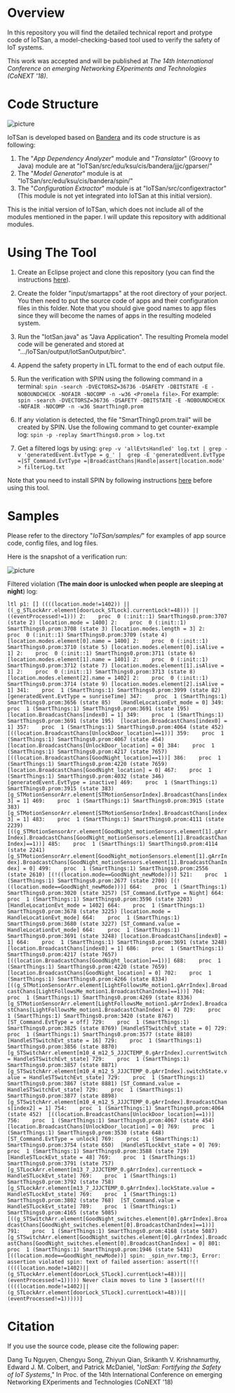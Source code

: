 # Overview

In this repository you will find the detailed technical report and protype code of IoTSan, a model-checking-based tool used to verify the safety of IoT systems.

This work was accepted and will be published at *The 14th International Conference on emerging Networking EXperiments and Technologies (CoNEXT '18)*.

# Code Structure

![picture](images/IoTSanArchitecture.png)

IoTSan is developed based on [Bandera](http://bandera.projects.cs.ksu.edu/) and its code structure is as following:
1. The "*App Dependency Analyzer*" module and "*Translator*" (Groovy to Java) module are at "IoTSan/src/edu/ksu/cis/bandera/jjjc/gparser/"
2. The "*Model Generator*" module is at "IoTSan/src/edu/ksu/cis/bandera/spin/"
3. The "*Configuration Extractor*" module is at "IoTSan/src/configextractor" (This module is not yet integrated into IoTSan at this initial version).

This is the initial version of IoTSan, which does not include all of the modules mentioned in the paper. I will update this repository with additional modules.

# Using The Tool

1. Create an Eclipse project and clone this repository (you can find the instructions [here](https://github.com/collab-uniba/socialcde4eclipse/wiki/How-to-import-a-GitHub-project-into-Eclipse)).

2. Create the folder "input/smartapps" at the root directory of your porject. You then need to put the source code of apps and their configuration files in this folder. Note that you should give good names to app files since they will become the names of apps in the resulting modeled system.

3. Run the "IotSan.java" as "Java Application". The resulting Promela model code will be generated and stored at ".../IoTSan/output/IotSanOutput/birc".

4. Append the safety property in LTL format to the end of each output file.

5. Run the verification with SPIN using the following command in a terminal: 
`spin -search -DVECTORSZ=36736 -DSAFETY -DBITSTATE -E -NOBOUNDCHECK -NOFAIR -NOCOMP -n -w36 <Promela file>`. 
For example: 
`spin -search -DVECTORSZ=36736 -DSAFETY -DBITSTATE -E -NOBOUNDCHECK -NOFAIR -NOCOMP -n -w36 SmartThing0.prom`

6. If any violation is detected, the file "SmartThing0.prom.trail" will be created by SPIN. Use the following command to get counter-example log: `spin -p -replay SmartThings0.prom > log.txt`

7. Get a filtered logs by using: 
`grep -v 'allEvtsHandled' log.txt | grep -v 'generatedEvent.EvtType = g_' |  grep -E 'generatedEvent.EvtType =|ST_Command.EvtType =|BroadcastChans|Handle|assert|location.mode'  > filterLog.txt`

Note that you need to install SPIN by following instructions [here](http://spinroot.com/spin/whatispin.html) before using this tool.

# Samples

Please refer to the directory "*IoTSan/samples/*" for examples of app source code, config files, and log files.

Here is the snapshot of a verification run:

![picture](images/snapshot.png)

Filtered violation (**The main door is unlocked when people are sleeping at night**) log:

`ltl p1: [] ((((location.mode!=1402)) || ((_g_STLockArr.element[doorLock_STLock].currentLock!=48))) || ((eventProcessed!=1)))
  2:	proc  0 (:init::1) SmartThings0.prom:3707 (state 2)	[location.mode = 1400]
  2:	proc  0 (:init::1) SmartThings0.prom:3708 (state 3)	[location.modes.length = 3]
  2:	proc  0 (:init::1) SmartThings0.prom:3709 (state 4)	[location.modes.element[0].name = 1400]
  2:	proc  0 (:init::1) SmartThings0.prom:3710 (state 5)	[location.modes.element[0].isAlive = 1]
  2:	proc  0 (:init::1) SmartThings0.prom:3711 (state 6)	[location.modes.element[1].name = 1401]
  2:	proc  0 (:init::1) SmartThings0.prom:3712 (state 7)	[location.modes.element[1].isAlive = 1]
  2:	proc  0 (:init::1) SmartThings0.prom:3713 (state 8)	[location.modes.element[2].name = 1402]
  2:	proc  0 (:init::1) SmartThings0.prom:3714 (state 9)	[location.modes.element[2].isAlive = 1]
341:	proc  1 (SmartThings:1) SmartThings0.prom:3999 (state 82)	[generatedEvent.EvtType = sunriseTime]
347:	proc  1 (SmartThings:1) SmartThings0.prom:3656 (state 85)	[HandleLocationEvt_mode = 0]
349:	proc  1 (SmartThings:1) SmartThings0.prom:3691 (state 195)	[location.BroadcastChans[index0] = 1]
349:	proc  1 (SmartThings:1) SmartThings0.prom:3691 (state 195)	[location.BroadcastChans[index0] = 1]
357:	proc  1 (SmartThings:1) SmartThings0.prom:4064 (state 452)	[((location.BroadcastChans[UnlockDoor_location]==1))]
359:	proc  1 (SmartThings:1) SmartThings0.prom:4067 (state 454)	[location.BroadcastChans[UnlockDoor_location] = 0]
384:	proc  1 (SmartThings:1) SmartThings0.prom:4217 (state 7657)	[((location.BroadcastChans[GoodNight_location]==1))]
386:	proc  1 (SmartThings:1) SmartThings0.prom:4220 (state 7659)	[location.BroadcastChans[GoodNight_location] = 0]
467:	proc  1 (SmartThings:1) SmartThings0.prom:4032 (state 346)	[generatedEvent.EvtType = inactive]
469:	proc  1 (SmartThings:1) SmartThings0.prom:3915 (state 383)	[g_STMotionSensorArr.element[STMotionSensorIndex].BroadcastChans[index3] = 1]
469:	proc  1 (SmartThings:1) SmartThings0.prom:3915 (state 383)	[g_STMotionSensorArr.element[STMotionSensorIndex].BroadcastChans[index3] = 1]
483:	proc  1 (SmartThings:1) SmartThings0.prom:4111 (state 2239)	[((g_STMotionSensorArr.element[GoodNight_motionSensors.element[1].gArrIndex].BroadcastChans[GoodNight_motionSensors.element[1].BroadcastChanIndex]==1))]
485:	proc  1 (SmartThings:1) SmartThings0.prom:4114 (state 2241)	[g_STMotionSensorArr.element[GoodNight_motionSensors.element[1].gArrIndex].BroadcastChans[GoodNight_motionSensors.element[1].BroadcastChanIndex] = 0]
499:	proc  1 (SmartThings:1) SmartThings0.prom:2556 (state 2610)	[(!((location.mode==GoodNight_newMode)))]
521:	proc  1 (SmartThings:1) SmartThings0.prom:2677 (state 2700)	[(!((location.mode==GoodNight_newMode)))]
664:	proc  1 (SmartThings:1) SmartThings0.prom:3020 (state 3257)	[ST_Command.EvtType = Night]
664:	proc  1 (SmartThings:1) SmartThings0.prom:3596 (state 3203)	[HandleLocationEvt_mode = 1402]
664:	proc  1 (SmartThings:1) SmartThings0.prom:3678 (state 3225)	[location.mode = HandleLocationEvt_mode]
664:	proc  1 (SmartThings:1) SmartThings0.prom:3680 (state 3227)	[ST_Command.value = HandleLocationEvt_mode]
664:	proc  1 (SmartThings:1) SmartThings0.prom:3691 (state 3248)	[location.BroadcastChans[index0] = 1]
664:	proc  1 (SmartThings:1) SmartThings0.prom:3691 (state 3248)	[location.BroadcastChans[index0] = 1]
686:	proc  1 (SmartThings:1) SmartThings0.prom:4217 (state 7657)	[((location.BroadcastChans[GoodNight_location]==1))]
688:	proc  1 (SmartThings:1) SmartThings0.prom:4220 (state 7659)	[location.BroadcastChans[GoodNight_location] = 0]
702:	proc  1 (SmartThings:1) SmartThings0.prom:4266 (state 8334)	[((g_STMotionSensorArr.element[LightFollowsMe_motion1.gArrIndex].BroadcastChans[LightFollowsMe_motion1.BroadcastChanIndex]==1))]
704:	proc  1 (SmartThings:1) SmartThings0.prom:4269 (state 8336)	[g_STMotionSensorArr.element[LightFollowsMe_motion1.gArrIndex].BroadcastChans[LightFollowsMe_motion1.BroadcastChanIndex] = 0]
729:	proc  1 (SmartThings:1) SmartThings0.prom:3420 (state 8767)	[ST_Command.EvtType = off]
729:	proc  1 (SmartThings:1) SmartThings0.prom:3825 (state 8769)	[HandleSTSwitchEvt_state = 0]
729:	proc  1 (SmartThings:1) SmartThings0.prom:3577 (state 8810)	[HandleSTSwitchEvt_state = 16]
729:	proc  1 (SmartThings:1) SmartThings0.prom:3856 (state 8870)	[g_STSwitchArr.element[m10_4_m12_5_JJJCTEMP_0.gArrIndex].currentSwitch = HandleSTSwitchEvt_state]
729:	proc  1 (SmartThings:1) SmartThings0.prom:3857 (state 8871)	[g_STSwitchArr.element[m10_4_m12_5_JJJCTEMP_0.gArrIndex].switchState.value = HandleSTSwitchEvt_state]
729:	proc  1 (SmartThings:1) SmartThings0.prom:3867 (state 8881)	[ST_Command.value = HandleSTSwitchEvt_state]
729:	proc  1 (SmartThings:1) SmartThings0.prom:3877 (state 8898)	[g_STSwitchArr.element[m10_4_m12_5_JJJCTEMP_0.gArrIndex].BroadcastChans[index2] = 1]
754:	proc  1 (SmartThings:1) SmartThings0.prom:4064 (state 452)	[((location.BroadcastChans[UnlockDoor_location]==1))]
756:	proc  1 (SmartThings:1) SmartThings0.prom:4067 (state 454)	[location.BroadcastChans[UnlockDoor_location] = 0]
769:	proc  1 (SmartThings:1) SmartThings0.prom:3530 (state 648)	[ST_Command.EvtType = unlock]
769:	proc  1 (SmartThings:1) SmartThings0.prom:3754 (state 650)	[HandleSTLockEvt_state = 0]
769:	proc  1 (SmartThings:1) SmartThings0.prom:3588 (state 719)	[HandleSTLockEvt_state = 48]
769:	proc  1 (SmartThings:1) SmartThings0.prom:3791 (state 757)	[g_STLockArr.element[m13_7_JJJCTEMP_0.gArrIndex].currentLock = HandleSTLockEvt_state]
769:	proc  1 (SmartThings:1) SmartThings0.prom:3792 (state 758)	[g_STLockArr.element[m13_7_JJJCTEMP_0.gArrIndex].lockState.value = HandleSTLockEvt_state]
769:	proc  1 (SmartThings:1) SmartThings0.prom:3802 (state 768)	[ST_Command.value = HandleSTLockEvt_state]
789:	proc  1 (SmartThings:1) SmartThings0.prom:4165 (state 5085)	[((g_STSwitchArr.element[GoodNight_switches.element[0].gArrIndex].BroadcastChans[GoodNight_switches.element[0].BroadcastChanIndex]==1))]
791:	proc  1 (SmartThings:1) SmartThings0.prom:4168 (state 5087)	[g_STSwitchArr.element[GoodNight_switches.element[0].gArrIndex].BroadcastChans[GoodNight_switches.element[0].BroadcastChanIndex] = 0]
801:	proc  1 (SmartThings:1) SmartThings0.prom:1946 (state 5431)	[((location.mode==GoodNight_newMode))]
spin: _spin_nvr.tmp:3, Error: assertion violated
spin: text of failed assertion: assert(!(!((((location.mode!=1402)||(g_STLockArr.element[doorLock_STLock].currentLock!=48))||(eventProcessed!=1)))))
Never claim moves to line 3	[assert(!(!((((location.mode!=1402)||(g_STLockArr.element[doorLock_STLock].currentLock!=48))||(eventProcessed!=1)))))]`

# Citation
If you use the source code, please cite the following paper:

Dang Tu Nguyen, Chengyu Song, Zhiyun Qian, Srikanth V. Krishnamurthy, Edward J. M. Colbert, and Patrick McDaniel, "*IotSan: Fortifying the Safety of IoT Systems*," In Proc. of the 14th International Conference on emerging Networking EXperiments and Technologies (CoNEXT '18)
